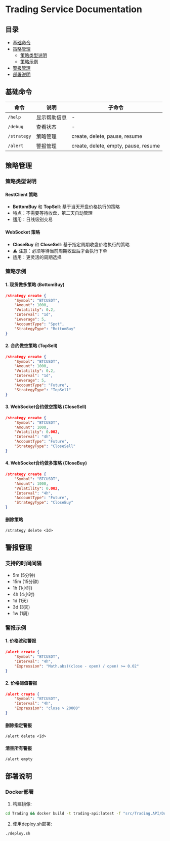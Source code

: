 # Trading Service Documentation


## 目录
- [基础命令](#基础命令)
- [策略管理](#策略管理)
  - [策略类型说明](#策略类型说明)
  - [策略示例](#策略示例)
- [警报管理](#警报管理)
- [部署说明](#部署说明)

## 基础命令

| 命令 | 说明 | 子命令 |
|------|------|--------|
| `/help` | 显示帮助信息 | - |
| `/debug` | 查看状态 | - |
| `/strategy` | 策略管理 | create, delete, pause, resume |
| `/alert` | 警报管理 | create, delete, empty, pause, resume |

## 策略管理

### 策略类型说明

#### RestClient 策略
- **BottomBuy** 和 **TopSell**: 基于当天开盘价格执行的策略
- 特点：不需要等待收盘，第二天自动管理
- 适用：日线级别交易

#### WebSocket 策略
- **CloseBuy** 和 **CloseSell**: 基于指定周期收盘价格执行的策略
- ⚠️ 注意：必须等待当前周期收盘后才会执行下单
- 适用：更灵活的周期选择

### 策略示例

#### 1. 现货做多策略 (BottomBuy)
```json
/strategy create {
    "Symbol": "BTCUSDT",
    "Amount": 1000,
    "Volatility": 0.2,
    "Interval": "1d",
    "Leverage": 5,
    "AccountType": "Spot",
    "StrategyType": "BottomBuy"
}
```

#### 2. 合约做空策略 (TopSell)
```json
/strategy create {
    "Symbol": "BTCUSDT",
    "Amount": 1000,
    "Volatility": 0.2,
    "Interval": "1d",
    "Leverage": 5,
    "AccountType": "Future",
    "StrategyType": "TopSell"
}
```

#### 3. WebSocket合约做空策略 (CloseSell)
```json
/strategy create {
    "Symbol": "BTCUSDT",
    "Amount": 1000,
    "Volatility": 0.002,
    "Interval": "4h",
    "AccountType": "Future",
    "StrategyType": "CloseSell"
}
```

#### 4. WebSocket合约做多策略 (CloseBuy)
```json
/strategy create {
    "Symbol": "BTCUSDT",
    "Amount": 1000,
    "Volatility": 0.002,
    "Interval": "4h",
    "AccountType": "Future",
    "StrategyType": "CloseBuy"
}
```

#### 删除策略
```
/strategy delete <Id>
```

## 警报管理

### 支持的时间间隔
- 5m (5分钟)
- 15m (15分钟)
- 1h (1小时)
- 4h (4小时)
- 1d (1天)
- 3d (3天)
- 1w (1周)

### 警报示例

#### 1. 价格波动警报
```json
/alert create {
    "Symbol": "BTCUSDT",
    "Interval": "4h",
    "Expression": "Math.abs((close - open) / open) >= 0.02"
}
```

#### 2. 价格阈值警报
```json
/alert create {
    "Symbol": "BTCUSDT",
    "Interval": "4h",
    "Expression": "close > 20000"
}
```

#### 删除指定警报
```
/alert delete <Id>
```

#### 清空所有警报
```
/alert empty
```

## 部署说明

### Docker部署
1. 构建镜像:
```bash
cd Trading && docker build -t trading-api:latest -f "src/Trading.API/Dockerfile" .
```

2. 使用deploy.sh部署:
```bash
./deploy.sh
```